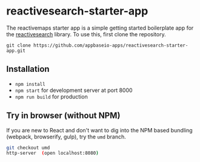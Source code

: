 # reactivesearch-starter-app

The reactivemaps starter app is a simple getting started boilerplate app for the [reactivesearch](https://github.com/appbaseio/reactivesearch) library. To use this, first clone the repository.

```
git clone https://github.com/appbaseio-apps/reactivesearch-starter-app.git
```


## Installation

- `npm install`
- `npm start` for development server at port 8000
- `npm run build` for production


## Try in browser (without NPM)

If you are new to React and don't want to dig into the NPM based bundling (webpack, browserify, gulp), try the `umd` branch.

```sh
git checkout umd
http-server  (open localhost:8080)
```
